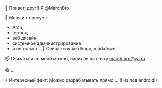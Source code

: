  👋 Привет, друг!) Я @MarchBro

 👀 Меня интересует:
  - Arch,
  - termux,
  - веб дизайн,
  - cистемное администрирование,
  - и не только...
  🌱 Сейчас изучаю hugo, markdown 
  
  📫 Связаться со мной можно, написав на почту march.bro@ya.ru
  
  😄 ...
  
  ⚡ Интересный факт: Можно разрабатывать прямо ...!!! из под android!)

<!---
MarchBro/MarchBro is a ✨ special ✨ repository because its `README.md` (this file) appears on your GitHub profile.
You can click the Preview link to take a look at your changes.
--->

